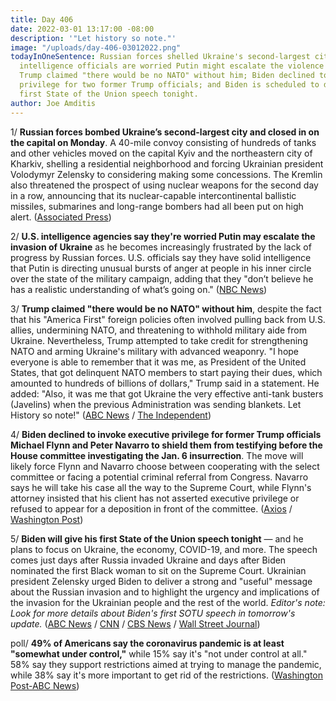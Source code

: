```yaml
---
title: Day 406
date: 2022-03-01 13:17:00 -08:00
description: '"Let history so note."'
image: "/uploads/day-406-03012022.png"
todayInOneSentence: Russian forces shelled Ukraine's second-largest city and U.S.
  intelligence officials are worried Putin might escalate the violence even further;
  Trump claimed "there would be no NATO" without him; Biden declined to invoke executive
  privilege for two former Trump officials; and Biden is scheduled to deliver his
  first State of the Union speech tonight.
author: Joe Amditis
---
```


1/ **Russian forces bombed Ukraine’s second-largest city and closed in on the capital on Monday**. A 40-mile convoy consisting of hundreds of tanks and other vehicles moved on the capital Kyiv and the northeastern city of Kharkiv, shelling a residential neighborhood and forcing Ukrainian president Volodymyr Zelensky to considering making some concessions. The Kremlin also threatened the prospect of using nuclear weapons for the second day in a row, announcing that its nuclear-capable intercontinental ballistic missiles, submarines and long-range bombers had all been put on high alert. ([Associated Press](https://apnews.com/article/russia-ukraine-war-016cc6cbc65ae95286d825a4ebebd1c5))

2/ **U.S. intelligence agencies say they're worried Putin may escalate the invasion of Ukraine** as he becomes increasingly frustrated by the lack of progress by Russian forces. U.S. officials say they have solid intelligence that Putin is directing unusual bursts of anger at people in his inner circle over the state of the military campaign, adding that they "don’t believe he has a realistic understanding of what’s going on." ([NBC News](https://www.nbcnews.com/investigations/frustrated-putin-may-order-escalation-violence-ukraine-us-officials-sa-rcna18026))

3/ **Trump claimed "there would be no NATO" without him**, despite the fact that his "America First" foreign policies often involved pulling back from U.S. allies, undermining NATO, and threatening to withhold military aide from Ukraine. Nevertheless, Trump attempted to take credit for strengthening NATO and arming Ukraine's military with advanced weaponry. "I hope everyone is able to remember that it was me, as President of the United States, that got delinquent NATO members to start paying their dues, which amounted to hundreds of billions of dollars," Trump said in a statement. He added: "Also, it was me that got Ukraine the very effective anti-tank busters (Javelins) when the previous Administration was sending blankets. Let History so note!" ([ABC News](https://abcnews.go.com/US/trump-seeks-rewrite-role-bolstering-ukraine-nato/story?id=83159716) / [The Independent](https://www.independent.co.uk/news/world/americas/us-politics/trump-news-today-putin-russia-nato-latest-b2025389.html))

4/ **Biden declined to invoke executive privilege for former Trump officials Michael Flynn and Peter Navarro to shield them from testifying before the House committee investigating the Jan. 6 insurrection**. The move will likely force Flynn and Navarro choose between cooperating with the select committee or facing a potential criminal referral from Congress. Navarro says he will take his case all the way to the Supreme Court, while Flynn's attorney insisted that his client has not asserted executive privilege or refused to appear for a deposition in front of the committee. ([Axios](https://www.axios.com/scoop-biden-deny-executive-privilege-flynn-navarro-e21b572e-304a-4397-86b3-2ebf290b6e48.html) / [Washington Post](https://www.washingtonpost.com/politics/2022/03/01/navarro-flynn-jan-6-committee/))

5/ **Biden will give his first State of the Union speech tonight** — and he plans to focus on Ukraine, the economy, COVID-19, and more. The speech comes just days after Russia invaded Ukraine and days after Biden nominated the first Black woman to sit on the Supreme Court. Ukrainian president Zelensky urged Biden to deliver a strong and "useful" message about the Russian invasion and to highlight the urgency and implications of the invasion for the Ukrainian people and the rest of the world. *Editor's note: Look for more details about Biden's first SOTU speech in tomorrow's update.* ([ABC News](https://abcnews.go.com/Politics/ukraine-economy-center-stage-bidens-state-union-address/story?id=83158290) / [CNN](https://www.cnn.com/2022/03/01/europe/volodymyr-zelensky-ukraine-cnn-interview-intl/index.html) / [CBS News](https://www.cbsnews.com/news/biden-state-of-the-union-address-russia-ukraine-invasion/) / [Wall Street Journal](https://www.wsj.com/articles/state-of-union-2022-biden-11646101886))

poll/ **49% of Americans say the coronavirus pandemic is at least "somewhat under control,"** while 15% say it's "not under control at all." 58% say they support restrictions aimed at trying to manage the pandemic, while 38% say it's more important to get rid of the restrictions. ([Washington Post-ABC News](https://www.washingtonpost.com/health/2022/03/01/coronavirus-not-under-control-post-abc-poll/))